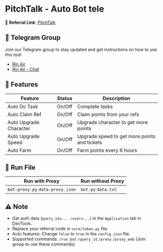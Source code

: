 

# PitchTalk - Auto Bot tele

🔗 **Referral Link**: [PitchTalk](https://t.me/pitchtalk_bot/app?startapp=ffd116)

## 📢 Telegram Group

Join our Telegram group to stay updated and get instructions on how to use this tool:

- [Rin Air](https://t.me/rinairvn)
- [Rin Air - Chat](https://t.me/rinairvns)

## 🌟 Features

| Feature                | Status | Description                                  |
| ---------------------- | ------ | -------------------------------------------- |
| Auto Do Task           | On/Off | Complete tasks                               |
| Auto Claim Ref         | On/Off | Claim points from your refs                  |
| Auto Upgrade Character | On/Off | Upgrade character to get more points         |
| Auto Upgrade Speed     | On/Off | Upgrade speed to get more points and tickets |
| Auto Farm              | On/Off | Farm points every 6 hours                    |

## 🚀 Run File

| Run with Proxy                   | Run without Proxy   |
| -------------------------------- | ------------------- |
| `bot-proxy.py` `data-proxy.json` | `bot.py` `data.txt` |

## ⚠️ Note

- Get auth data (`query_id=... /user=...`) in the `Application` tab in DevTools.
- Replace your referral code in `core/token.py` file.
- Auto features: Change `false` to `true` in the `config.json` file.
- Supported commands: `/run_bot` `/query_id` `/proxy` `/proxy_web` (Join group to use these commands).
